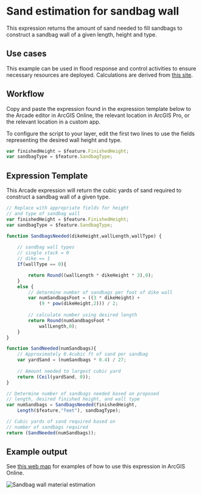 # Sand estimation for sandbag wall

This expression returns the amount of sand needed to fill sandbags to construct a sandbag wall of a given length, height and type.

## Use cases

This example can be used in flood response and control activities to ensure necessary resources are deployed. Calculations are derived from [this site]( https://articles.extension.org/pages/26483/sandbagging-for-flood-protection).

## Workflow

Copy and paste the expression found in the expression template below to the Arcade editor in ArcGIS Online, the relevant location in ArcGIS Pro, or the relevant location in a custom app.

To configure the script to your layer, edit the first two lines to use the fields representing the desired wall height and type.

```js
var finishedHeight = $feature.FinishedHeight;
var sandbagType = $feature.SandbagType;
```

## Expression Template

This Arcade expression will return the cubic yards of sand required to construct a sandbag wall of a given type.

```js
// Replace with appropriate fields for height 
// and type of sandbag wall
var finishedHeight = $feature.FinishedHeight;
var sandbagType = $feature.SandbagType;

function SandbagsNeeded(dikeHeight,wallLength,wallType) {
    
    // sandbag wall types
    // single stack = 0
    // dike == 1 
    If(wallType == 0){

        return Round((wallLength * dikeHeight * 3),0);
    }
    else {
        // determine number of sandbags per foot of dike wall
        var numSandbagsFoot = ((3 * dikeHeight) + 
            (9 * pow(dikeHeight,2))) / 2;
        
        // calculate number using desired length
        return Round(numSandbagsFoot * 
            wallLength,0);
    }
}

function SandNeeded(numSandbags){
    // Approximately 0.4cubic ft of sand per sandbag
    var yardSand = (numSandbags * 0.4) / 27;
    
    // Amount needed to largest cubic yard
    return (Ceil(yardSand, 0));
}

// Determine number of sandbags needed based on proposed 
// length, desired finished height, and wall type
var numSandbags = SandbagsNeeded(finishedHeight, 
    Length($feature,"feet"), sandbagType); 

// Cubic yards of sand required based on 
// number of sandbags required
return (SandNeeded(numSandbags));
```

## Example output

See [this web map](https://esriapps.maps.arcgis.com/home/webmap/viewer.html?webmap=60954daaebc84852ac74b3776a4d1ea5&extent=-90.2909,38.8442,-90.2355,38.8693) for examples of how to use this expression in ArcGIS Online.

![Sandbag wall material estimation](../images/sandbag-estimate.jpg)